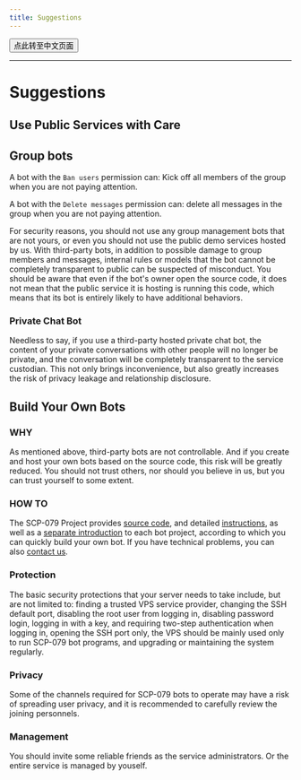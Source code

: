 ```yaml
---
title: Suggestions
---
```


<button onmouseover="PlaySound('totop1')" onmouseout="StopSound('totop1')" onclick="window.location.href = '/suggestions-zh/';" class="zh">点此转至中文页面</button>

---

# Suggestions

## Use Public Services with Care

## Group bots

A bot with the `Ban users` permission can: Kick off all members of the group when you are not paying attention.

A bot with the `Delete messages` permission can: delete all messages in the group when you are not paying attention.

For security reasons, you should not use any group management bots that are not yours, or even you should not use the public demo services hosted by us. With third-party bots, in addition to possible damage to group members and messages, internal rules or models that the bot cannot be completely transparent to public can be suspected of misconduct. You should be aware that even if the bot's owner open the source code, it does not mean that the public service it is hosting is running this code, which means that its bot is entirely likely to have additional behaviors.

### Private Chat Bot

Needless to say, if you use a third-party hosted private chat bot, the content of your private conversations with other people will no longer be private, and the conversation will be completely transparent to the service custodian. This not only brings inconvenience, but also greatly increases the risk of privacy leakage and relationship disclosure.

## Build Your Own Bots

### WHY

As mentioned above, third-party bots are not controllable. And if you create and host your own bots based on the source code, this risk will be greatly reduced. You should not trust others, nor should you believe in us, but you can trust yourself to some extent.

### HOW TO

The SCP-079 Project provides [source code](/projects/), and detailed [instructions](/how/), as well as a [separate introduction](/tools/) to each bot project, according to which you can quickly build your own bot. If you have technical problems, you can also [contact us](/contact/).

### Protection

The basic security protections that your server needs to take include, but are not limited to: finding a trusted VPS service provider, changing the SSH default port, disabling the root user from logging in, disabling password login, logging in with a key, and requiring two-step authentication when logging in, opening the SSH port only, the VPS should be mainly used only to run SCP-079 bot programs, and upgrading or maintaining the system regularly.

### Privacy

Some of the channels required for SCP-079 bots to operate may have a risk of spreading user privacy, and it is recommended to carefully review the joining personnels.

### Management

You should invite some reliable friends as the service administrators. Or the entire service is managed by youself.

<audio src="/audio/door/dooropenpage.ogg" autoplay></audio>
